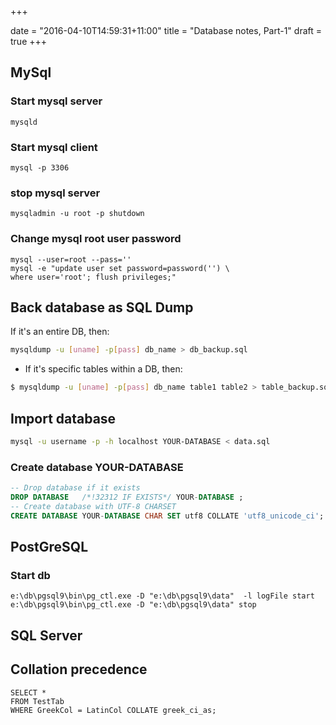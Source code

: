 +++

date = "2016-04-10T14:59:31+11:00"
title = "Database notes, Part-1"
draft = true
+++


## MySql

### Start mysql server
```
mysqld
```

### Start mysql client 
```
mysql -p 3306
```

### stop mysql server
```
mysqladmin -u root -p shutdown
```


### Change mysql root user password

```
mysql --user=root --pass='' 
mysql -e "update user set password=password('') \
where user='root'; flush privileges;"
```

## Back database as SQL Dump 

If it's an entire DB, then:

```bash
mysqldump -u [uname] -p[pass] db_name > db_backup.sql
```

* If it's specific tables within a DB, then:

```bash
$ mysqldump -u [uname] -p[pass] db_name table1 table2 > table_backup.sql
```

## Import database 

```bash
mysql -u username -p -h localhost YOUR-DATABASE < data.sql
```


### Create database YOUR-DATABASE

```sql
-- Drop database if it exists
DROP DATABASE   /*!32312 IF EXISTS*/ YOUR-DATABASE ;
-- Create database with UTF-8 CHARSET 
CREATE DATABASE YOUR-DATABASE CHAR SET utf8 COLLATE 'utf8_unicode_ci';

```

## PostGreSQL

### Start db

```
e:\db\pgsql9\bin\pg_ctl.exe -D "e:\db\pgsql9\data"  -l logFile start
e:\db\pgsql9\bin\pg_ctl.exe -D "e:\db\pgsql9\data" stop
```


## SQL Server

## Collation precedence

```
SELECT * 
FROM TestTab 
WHERE GreekCol = LatinCol COLLATE greek_ci_as;
```
